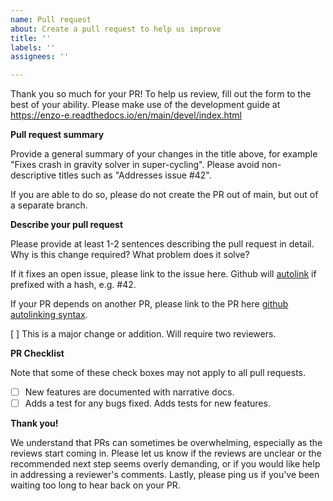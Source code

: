 ```yaml
---
name: Pull request
about: Create a pull request to help us improve
title: ''
labels: ''
assignees: ''

---
```


Thank you so much for your PR! To help us review, fill out the form to the best of your ability.  Please make use of the development guide at https://enzo-e.readthedocs.io/en/main/devel/index.html

**Pull request summary**

Provide a general summary of your changes in the title above, for example "Fixes crash in gravity solver in super-cycling".  Please avoid non-descriptive titles such as "Addresses issue #42".

If you are able to do so, please do not create the PR out of main, but out of a separate branch.

**Describe your pull request**

Please provide at least 1-2 sentences describing the pull request in detail.  Why is this change required?  What problem does it solve?

If it fixes an open issue, please link to the issue here.  Github will [autolink](https://docs.github.com/en/get-started/writing-on-github/working-with-advanced-formatting/autolinked-references-and-urls) if prefixed with a hash, e.g. #42.

If your PR depends on another PR, please link to the PR here [github autolinking syntax](https://docs.github.com/en/get-started/writing-on-github/working-with-advanced-formatting/autolinked-references-and-urls).

[ ] This is a major change or addition.  Will require two reviewers.

**PR Checklist**

Note that some of these check boxes may not apply to all pull requests.

- [ ] New features are documented with narrative docs.
- [ ] Adds a test for any bugs fixed. Adds tests for new features.

**Thank you!**

We understand that PRs can sometimes be overwhelming, especially as the reviews start coming in.  Please let us know if the reviews are unclear or the recommended next step seems overly demanding, or if you would like help in addressing a reviewer's comments.  Lastly, please ping us if you've been waiting too long to hear back on your PR.
